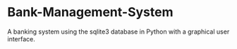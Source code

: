 # Bank-Management-System
A banking system using the sqlite3 database in Python with a graphical user interface.
